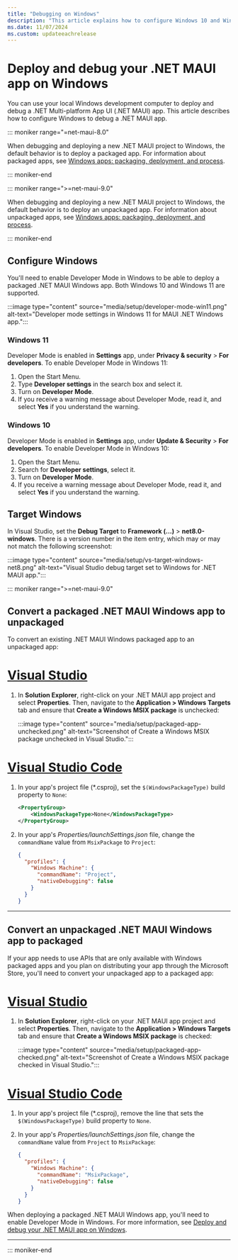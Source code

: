 ```yaml
---
title: "Debugging on Windows"
description: "This article explains how to configure Windows 10 and Windows 11 for .NET MAUI app deployment and debugging."
ms.date: 11/07/2024
ms.custom: updateeachrelease
---
```


# Deploy and debug your .NET MAUI app on Windows

You can use your local Windows development computer to deploy and debug a .NET Multi-platform App UI (.NET MAUI) app. This article describes how to configure Windows to debug a .NET MAUI app.

::: moniker range="=net-maui-8.0"

When debugging and deploying a new .NET MAUI project to Windows, the default behavior is to deploy a packaged app. For information about packaged apps, see [Windows apps: packaging, deployment, and process](/windows/apps/get-started/intro-pack-dep-proc).

::: moniker-end

::: moniker range=">=net-maui-9.0"

When debugging and deploying a new .NET MAUI project to Windows, the default behavior is to deploy an unpackaged app. For information about unpackaged apps, see [Windows apps: packaging, deployment, and process](/windows/apps/get-started/intro-pack-dep-proc).

::: moniker-end

## Configure Windows

You'll need to enable Developer Mode in Windows to be able to deploy a packaged .NET MAUI Windows app. Both Windows 10 and Windows 11 are supported.

:::image type="content" source="media/setup/developer-mode-win11.png" alt-text="Developer mode settings in Windows 11 for MAUI .NET Windows app.":::

### Windows 11

Developer Mode is enabled in **Settings** app, under **Privacy & security** > **For developers**. To enable Developer Mode in Windows 11:

01. Open the Start Menu.
01. Type **Developer settings** in the search box and select it.
01. Turn on **Developer Mode**.
01. If you receive a warning message about Developer Mode, read it, and select **Yes** if you understand the warning.

### Windows 10

Developer Mode is enabled in **Settings** app, under **Update & Security** > **For developers**. To enable Developer Mode in Windows 10:

01. Open the Start Menu.
01. Search for **Developer settings**, select it.
01. Turn on **Developer Mode**.
01. If you receive a warning message about Developer Mode, read it, and select **Yes** if you understand the warning.

## Target Windows

In Visual Studio, set the **Debug Target** to **Framework (...)** > **net8.0-windows**. There is a version number in the item entry, which may or may not match the following screenshot:

:::image type="content" source="media/setup/vs-target-windows-net8.png" alt-text="Visual Studio debug target set to Windows for .NET MAUI app.":::

::: moniker range=">=net-maui-9.0"

## Convert a packaged .NET MAUI Windows app to unpackaged

To convert an existing .NET MAUI Windows packaged app to an unpackaged app:

<!-- markdownlint-disable MD025 -->

# [Visual Studio](#tab/visual-studio)

1. In **Solution Explorer**, right-click on your .NET MAUI app project and select **Properties**. Then, navigate to the **Application > Windows Targets** tab and ensure that **Create a Windows MSIX package** is unchecked:

    :::image type="content" source="media/setup/packaged-app-unchecked.png" alt-text="Screenshot of Create a Windows MSIX package unchecked in Visual Studio.":::

# [Visual Studio Code](#tab/visual-studio-code)

1. In your app's project file (*.csproj), set the `$(WindowsPackageType)` build property to `None`:

    ```xml
    <PropertyGroup>
        <WindowsPackageType>None</WindowsPackageType>
    </PropertyGroup>
    ```

1. In your app's *Properties/launchSettings.json* file, change the `commandName` value from `MsixPackage` to `Project`:

    ```json
    {
      "profiles": {
        "Windows Machine": {
          "commandName": "Project",
          "nativeDebugging": false
        }
      }
    }
    ```

---

<!-- markdownlint-enable MD025 -->

## Convert an unpackaged .NET MAUI Windows app to packaged

If your app needs to use APIs that are only available with Windows packaged apps and you plan on distributing your app through the Microsoft Store, you'll need to convert your unpackaged app to a packaged app:

<!-- markdownlint-disable MD025 -->

# [Visual Studio](#tab/visual-studio)

1. In **Solution Explorer**, right-click on your .NET MAUI app project and select **Properties**. Then, navigate to the **Application > Windows Targets** tab and ensure that **Create a Windows MSIX package** is checked:

    :::image type="content" source="media/setup/packaged-app-checked.png" alt-text="Screenshot of Create a Windows MSIX package checked in Visual Studio.":::

# [Visual Studio Code](#tab/visual-studio-code)

1. In your app's project file (*.csproj), remove the line that sets the `$(WindowsPackageType)` build property to `None`.
1. In your app's *Properties/launchSettings.json* file, change the `commandName` value from `Project` to `MsixPackage`:

    ```json
    {
      "profiles": {
        "Windows Machine": {
          "commandName": "MsixPackage",
          "nativeDebugging": false
        }
      }
    }
    ```

When deploying a packaged .NET MAUI Windows app, you'll need to enable Developer Mode in Windows. For more information, see [Deploy and debug your .NET MAUI app on Windows](~/windows/setup.md).

---

<!-- markdownlint-enable MD025 -->

::: moniker-end

<!--
## Start Menu entry

The desktop framework used for a .NET MAUI Windows app is [WinUI 3](/windows/apps/winui/winui3/). When you run and debug in Visual Studio, the app is installed and registered with Windows. You'll see an entry in the start menu for the app, which you can uninstall when you're done working with the project.

The Windows app deployment settings are configured in the project file and the _Platforms\\Windows\\Package.appxmanifest_ file:

- Project file

  In the project file, you can set which icon is displayed in the Start Menu entry by changing the `<MauiIcon>` element:

  ```xml
  <MauiIcon Include="Resources\appicon.svg" ForegroundFile="Resources\appiconfg.svg" Color="#512BD4" />
  ```

  For more information, see [App icons](../user-interface/images/app-icons.md).

- App manifest

  In the _Package.appxmanifest_ file, you can set the display name and description used for the Start Menu entry by changing the `<uap:VisualElements>` element:

  ```xml
        <uap:VisualElements
          DisplayName="My MAUI App"
          Description="MauiApp3"
          ... >
  ```
-->
